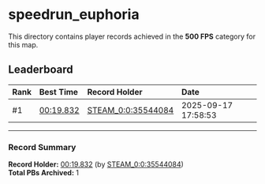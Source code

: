 # speedrun_euphoria

This directory contains player records achieved in the **500 FPS** category for this map.

## Leaderboard

| Rank | Best Time | Record Holder | Date                |
| :--- | :-------- | :------------ | :------------------ |
| #1   | [00:19.832](./00019832_STEAM_0_0_35544084_20250917-175853.zip) | [STEAM_0:0:35544084](https://speedrun16.com/profile/STEAM_0:0:35544084)   | 2025-09-17 17:58:53 |

---

### Record Summary
**Record Holder:** [00:19.832](./00019832_STEAM_0_0_35544084_20250917-175853.zip) (by [STEAM_0:0:35544084](https://speedrun16.com/profile/STEAM_0:0:35544084))  
**Total PBs Archived:** 1